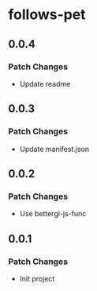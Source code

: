 # follows-pet

## 0.0.4

### Patch Changes

- Update readme

## 0.0.3

### Patch Changes

- Update manifest.json

## 0.0.2

### Patch Changes

- Use bettergi-js-func

## 0.0.1

### Patch Changes

- Init project
